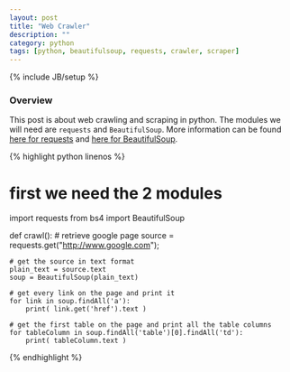 ```yaml
---
layout: post
title: "Web Crawler"
description: ""
category: python
tags: [python, beautifulsoup, requests, crawler, scraper]
---
```

{% include JB/setup %}

<!-- Overview -->
<h3>Overview</h3>

This post is about web crawling and scraping in python. The modules we will need are `requests` and `BeautifulSoup`. More information can be found [here for requests](http://docs.python-requests.org/en/latest/) and [here for BeautifulSoup](http://www.crummy.com/software/BeautifulSoup/).

{% highlight python linenos %}
# first we need the 2 modules
import requests
from bs4 import BeautifulSoup

def crawl():
    # retrieve google page
    source = requests.get("http://www.google.com");
    
    # get the source in text format
    plain_text = source.text
    soup = BeautifulSoup(plain_text)

    # get every link on the page and print it
    for link in soup.findAll('a'):
        print( link.get('href').text )

    # get the first table on the page and print all the table columns
    for tableColumn in soup.findAll('table')[0].findAll('td'):
        print( tableColumn.text )
{% endhighlight %}